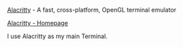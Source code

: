 [Alacritty](https://github.com/alacritty/alacritty) - A fast, cross-platform, OpenGL terminal emulator

[Alacritty - Homepage](https://alacritty.org/)

I use Alacritty as my main Terminal.